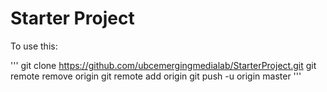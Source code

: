 # Starter Project

To use this:

'''
git clone https://github.com/ubcemergingmedialab/StarterProject.git
git remote remove origin
git remote add origin <URL of new repo here>
git push -u origin master
'''